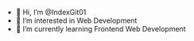 - 👋 Hi, I’m @IndexGit01
- 👀 I’m interested in Web Development
- 🌱 I’m currently learning Frontend Web Development
<!---
- 💞️ I’m looking to collaborate on ...
- 📫 How to reach me ...
--->

<!---
IndexGit01/IndexGit01 is a ✨ special ✨ repository because its `README.md` (this file) appears on your GitHub profile.
You can click the Preview link to take a look at your changes.
--->
